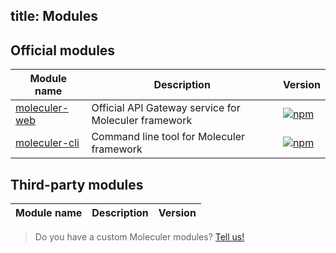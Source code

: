 title: Modules
---
## Official modules

| Module name | Description | Version |
|--------------|-------------|---------|
| [moleculer-web](https://github.com/ice-services/moleculer-web) | Official API Gateway service for Moleculer framework | [![npm](https://img.shields.io/npm/v/moleculer-web.svg?maxAge=3600)](https://www.npmjs.com/package/moleculer-web)
| [moleculer-cli](https://github.com/ice-services/moleculer-cli) | Command line tool for Moleculer framework | [![npm](https://img.shields.io/npm/v/moleculer-cli.svg?maxAge=3600)](https://www.npmjs.com/package/moleculer-cli)

## Third-party modules

| Module name | Description | Version |
|--------------|-------------|---------|

> Do you have a custom Moleculer modules? [Tell us!](https://github.com/ice-services/moleculer/issues)
